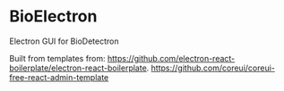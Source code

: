 # BioElectron
Electron GUI for BioDetectron

Built from templates from:
https://github.com/electron-react-boilerplate/electron-react-boilerplate.
https://github.com/coreui/coreui-free-react-admin-template
